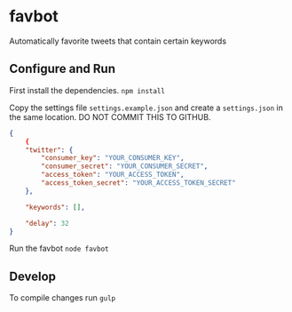 favbot
======

Automatically favorite tweets that contain certain keywords

## Configure and Run

First install the dependencies.
`npm install`

Copy the settings file `settings.example.json` and create a `settings.json` in the same location. DO NOT COMMIT THIS TO GITHUB.

```json
{
    {
    "twitter": {
        "consumer_key": "YOUR_CONSUMER_KEY",
        "consumer_secret": "YOUR_CONSUMER_SECRET",
        "access_token": "YOUR_ACCESS_TOKEN",
        "access_token_secret": "YOUR_ACCESS_TOKEN_SECRET"
    },

    "keywords": [],

    "delay": 32
}
```

Run the favbot
`node favbot`

## Develop

To compile changes run
`gulp`
